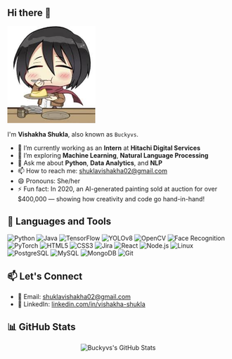 ## Hi there 👋

<img src="/mikasa.jpg" alt="Greeting image" width="200"/>

I'm **Vishakha Shukla**, also known as `Buckyvs`.

- 🔭 I’m currently working as an **Intern** at **Hitachi Digital Services** 
- 🌱 I’m exploring **Machine Learning**, **Natural Language Processing**
- 💬 Ask me about **Python**, **Data Analytics**, and **NLP**
- 📫 How to reach me: [shuklavishakha02@gmail.com](mailto:shuklavishakha02@gmail.com)
- 😄 Pronouns: She/her
- ⚡ Fun fact: In 2020, an AI-generated painting sold at auction for over $400,000 — showing how creativity and code go hand-in-hand!


## 🌱 Languages and Tools
![Python](https://img.shields.io/badge/Python-%233776AB.svg?style=for-the-badge&logo=python&logoColor=white)
![Java](https://img.shields.io/badge/Java-%23ED8B00.svg?style=for-the-badge&logo=java&logoColor=white)
![TensorFlow](https://img.shields.io/badge/TensorFlow-%23FF6F00.svg?style=for-the-badge&logo=tensorflow&logoColor=white)
![YOLOv8](https://img.shields.io/badge/YOLOv8-%2312100E.svg?style=for-the-badge&logo=python&logoColor=white)
![OpenCV](https://img.shields.io/badge/OpenCV-%233776AB.svg?style=for-the-badge&logo=opencv&logoColor=white)
![Face Recognition](https://img.shields.io/badge/FaceRecognition-%234285F4.svg?style=for-the-badge&logo=python&logoColor=white)
![PyTorch](https://img.shields.io/badge/PyTorch-%23EE4C2C.svg?style=for-the-badge&logo=pytorch&logoColor=white)
![HTML5](https://img.shields.io/badge/HTML5-%23E34F26.svg?style=for-the-badge&logo=html5&logoColor=white)
![CSS3](https://img.shields.io/badge/CSS3-%231572B6.svg?style=for-the-badge&logo=css3&logoColor=white)
![Jira](https://img.shields.io/badge/Jira-%230052CC.svg?style=for-the-badge&logo=jira&logoColor=white)
![React](https://img.shields.io/badge/React-%2361DAFB.svg?style=for-the-badge&logo=react&logoColor=white)
![Node.js](https://img.shields.io/badge/Node.js-%23339933.svg?style=for-the-badge&logo=node.js&logoColor=white)
![Linux](https://img.shields.io/badge/Linux-%23FCC624.svg?style=for-the-badge&logo=linux&logoColor=black)
![PostgreSQL](https://img.shields.io/badge/Postgres-%23316192.svg?style=for-the-badge&logo=postgresql&logoColor=white)
![MySQL](https://img.shields.io/badge/MySQL-%234479A1.svg?style=for-the-badge&logo=mysql&logoColor=white)
![MongoDB](https://img.shields.io/badge/MongoDB-%2347A248.svg?style=for-the-badge&logo=mongodb&logoColor=white)
![Git](https://img.shields.io/badge/Git-%23F05033.svg?style=for-the-badge&logo=git&logoColor=white)

## 📫 Let's Connect

- 📧 Email: [shuklavishakha02@gmail.com](mailto:shuklavishakha02@gmail.com)
- 💼 LinkedIn: [linkedin.com/in/vishakha-shukla](https://www.linkedin.com/in/vishakha-shukla-0b5611264/}{linkedin.com/in/vishakha-shukla)


## 📊 GitHub Stats

<p align="center">
  <img src="https://github-readme-stats.vercel.app/api?username=Buckyvs&show_icons=true&hide_border=true&theme=default" alt="Buckyvs's GitHub Stats" />
</p>
